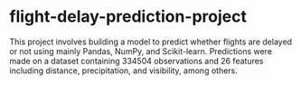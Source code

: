 # flight-delay-prediction-project
This project involves building a model to predict whether flights are delayed or not using mainly Pandas, NumPy, and Scikit-learn. Predictions were made on a dataset containing 334504 observations and 26 features including distance, precipitation, and visibility, among others.
